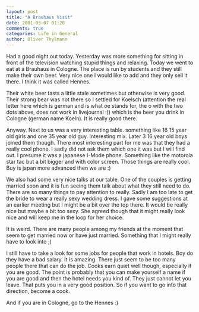 ```yaml
---
layout: post
title: "A Brauhaus Visit"
date: 2001-03-07 01:20
comments: true
categories: Life in General
author: Oliver Thylmann
---
```



Had a good night out today. Yesterday was more something for sitting in front of the television watching stupid things and relaxing. Today we went to eat at a Brauhaus in Cologne. The place is run by students and they still make their own beer. Very nice one I would like to add and they only sell it there. I think it was called Hennes.

Their white beer tasts a little stale sometimes but otherwise is very good. Their strong bear was not there so I settled for Koelsch (attention the real letter here which is german and is what oe stands for, the o with the two dots above, does not work in livejournal :)) which is the beer you drink in Cologne (german name Koeln). It is really good there.

Anyway. Next to us was a very interesting table. something like 16 15 year old girls and one 35 year old guy. Interesting mix. Later 3 16 year old boys joined them though. There most interesting part for me was that they had a really cool phone. I sadly did not ask them which one it was but I will find out. I presume it was a japanese I-Mode phone. Something like the motorola star tac but a bit bigger and with color screen. Those things are really cool. Buy is japan more advanced then we are :)

We also had some very nice talks at our table. One of the couples is getting married soon and it is fun seeing them talk about what they still need to do. There are so many things to pay attention to really. Sadly I am too late to get the bride to wear a really sexy wedding dress. I gave some suggestions at an earlier meeting but I might be a bit over the top there. It would be really nice but maybe a bit too sexy. She agreed though that it might really look nice and will keep me in the loop for her choice.

It is weird. There are many people among my friends at the moment that seem to get married now or have just married. Something that I might really have to look into ;)

I still have to take a look for some jobs for people that work in hotels. Boy do they have a bad salary. It is amazing. There just seem to be too many people there that can do the job. Cooks earn quiet well though, especially if you are good. The point is probably that you can make yourself a name if you are good and then the hotel needs you kind of. They just cannot let you leave. That puts you in a very good position. So if you want to go into that direction, become a cook. 

And if you are in Cologne, go to the Hennes :)


